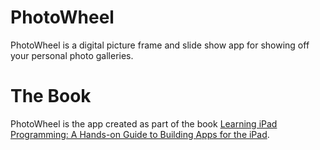 PhotoWheel
==========

PhotoWheel is a digital picture frame and slide show app for showing off your personal photo galleries.

The Book
========
PhotoWheel is the app created as part of the book [Learning iPad Programming: A Hands-on Guide to Building Apps for the iPad][1].

   [1]: http://learnipadprogramming.com/

